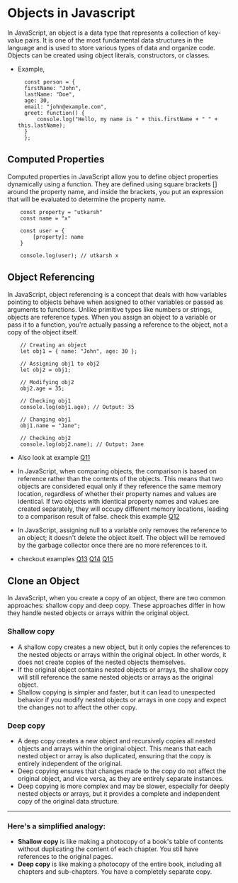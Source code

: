 # Objects in Javascript 
In JavaScript, an object is a data type that represents a collection of key-value pairs. It is one of the most fundamental data structures in the language and is used to store various types of data and organize code. Objects can be created using object literals, constructors, or classes.

- Example, 

        const person = {
        firstName: "John",
        lastName: "Doe",
        age: 30,
        email: "john@example.com",
        greet: function() {
            console.log("Hello, my name is " + this.firstName + " " + this.lastName);
        }
        };


## Computed Properties
Computed properties in JavaScript allow you to define object properties dynamically using a function. They are defined using square brackets [] around the property name, and inside the brackets, you put an expression that will be evaluated to determine the property name.

        const property = "utkarsh"
        const name = "x" 

        const user = {
            [property]: name
        }

        console.log(user); // utkarsh x


## Object Referencing 
In JavaScript, object referencing is a concept that deals with how variables pointing to objects behave when assigned to other variables or passed as arguments to functions. Unlike primitive types like numbers or strings, objects are reference types. When you assign an object to a variable or pass it to a function, you're actually passing a reference to the object, not a copy of the object itself.

        // Creating an object
        let obj1 = { name: "John", age: 30 };

        // Assigning obj1 to obj2
        let obj2 = obj1;

        // Modifying obj2
        obj2.age = 35;

        // Checking obj1
        console.log(obj1.age); // Output: 35

        // Changing obj1
        obj1.name = "Jane";

        // Checking obj2
        console.log(obj2.name); // Output: Jane


- Also look at example [Q11](interviewQuestions/Q11.js)

- In JavaScript, when comparing objects, the comparison is based on reference rather than the contents of the objects. This means that two objects are considered equal only if they reference the same memory location, regardless of whether their property names and values are identical. If two objects with identical property names and values are created separately, they will occupy different memory locations, leading to a comparison result of false. check this example [Q12](interviewQuestions/Q12.js)
- In JavaScript, assigning null to a variable only removes the reference to an object; it doesn't delete the object itself. The object will be removed by the garbage collector once there are no more references to it.
- checkout examples 
[Q13](interviewQuestions/Q13.js)
[Q14](interviewQuestions/Q14.js)
[Q15](interviewQuestions/Q15.js)

## Clone an Object
In JavaScript, when you create a copy of an object, there are two common approaches: shallow copy and deep copy. These approaches differ in how they handle nested objects or arrays within the original object.

### Shallow copy 
- A shallow copy creates a new object, but it only copies the references to the nested objects or arrays within the original object. In other words, it does not create copies of the nested objects themselves.
- If the original object contains nested objects or arrays, the shallow copy will still reference the same nested objects or arrays as the original object.
- Shallow copying is simpler and faster, but it can lead to unexpected behavior if you modify nested objects or arrays in one copy and expect the changes not to affect the other copy.

### Deep copy 
- A deep copy creates a new object and recursively copies all nested objects and arrays within the original object. This means that each nested object or array is also duplicated, ensuring that the copy is entirely independent of the original.
- Deep copying ensures that changes made to the copy do not affect the original object, and vice versa, as they are entirely separate instances.
- Deep copying is more complex and may be slower, especially for deeply nested objects or arrays, but it provides a complete and independent copy of the original data structure.

<hr>

### Here's a simplified analogy:

- **Shallow copy** is like making a photocopy of a book's table of contents without duplicating the content of each chapter. You still have references to the original pages.
- **Deep copy** is like making a photocopy of the entire book, including all chapters and sub-chapters. You have a completely separate copy.
